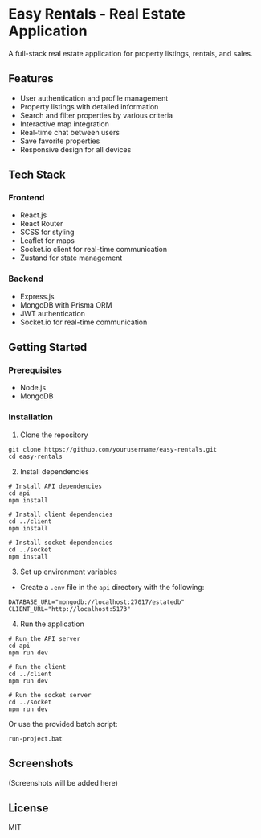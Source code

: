 # Easy Rentals - Real Estate Application

A full-stack real estate application for property listings, rentals, and sales.

## Features

- User authentication and profile management
- Property listings with detailed information
- Search and filter properties by various criteria
- Interactive map integration
- Real-time chat between users
- Save favorite properties
- Responsive design for all devices

## Tech Stack

### Frontend
- React.js
- React Router
- SCSS for styling
- Leaflet for maps
- Socket.io client for real-time communication
- Zustand for state management

### Backend
- Express.js
- MongoDB with Prisma ORM
- JWT authentication
- Socket.io for real-time communication

## Getting Started

### Prerequisites
- Node.js
- MongoDB

### Installation

1. Clone the repository
```
git clone https://github.com/yourusername/easy-rentals.git
cd easy-rentals
```

2. Install dependencies
```
# Install API dependencies
cd api
npm install

# Install client dependencies
cd ../client
npm install

# Install socket dependencies
cd ../socket
npm install
```

3. Set up environment variables
- Create a `.env` file in the `api` directory with the following:
```
DATABASE_URL="mongodb://localhost:27017/estatedb"
CLIENT_URL="http://localhost:5173"
```

4. Run the application
```
# Run the API server
cd api
npm run dev

# Run the client
cd ../client
npm run dev

# Run the socket server
cd ../socket
npm run dev
```

Or use the provided batch script:
```
run-project.bat
```

## Screenshots

(Screenshots will be added here)

## License

MIT